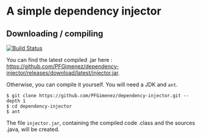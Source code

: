 # A simple dependency injector

## Downloading / compiling

[![Build Status](https://travis-ci.org/PFGimenez/dependency-injector.svg?branch=master)](https://travis-ci.org/PFGimenez/dependency-injector)

You can find the latest compiled .jar here : https://github.com/PFGimenez/dependency-injector/releases/download/latest/injector.jar.

Otherwise, you can compile it yourself. You will need a JDK and ```ant```.

    $ git clone https://github.com/PFGimenez/dependency-injector.git --depth 1
    $ cd dependency-injector
    $ ant

The file ```injector.jar```, containing the compiled code .class and the sources .java, will be created.
